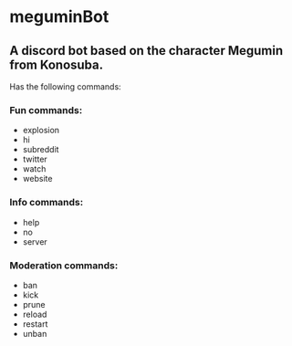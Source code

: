 # meguminBot

## A discord bot based on the character Megumin from Konosuba.

Has the following commands: 

### Fun commands:
  - explosion
  - hi
  - subreddit
  - twitter
  - watch
  - website 

### Info commands:
  - help
  - no
  - server

### Moderation commands:
  - ban
  - kick
  - prune
  - reload
  - restart
  - unban
